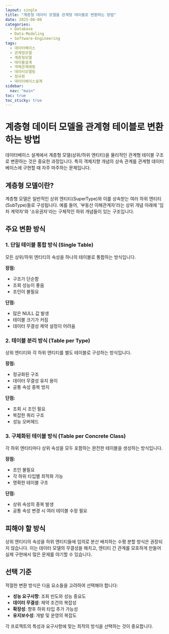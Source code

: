 ```yaml
---
layout: single
title: "계층형 데이터 모델을 관계형 테이블로 변환하는 방법"
date: 2025-06-08
categories:
  - Database
  - Data-Modeling
  - Software-Engineering
tags:
  - 데이터베이스
  - 관계형모델
  - 계층형모델
  - 테이블설계
  - 객체관계매핑
  - 데이터모델링
  - 정규화
  - 데이터베이스설계
sidebar:
  nav: "main"
toc: true
toc_sticky: true
---
```


# 계층형 데이터 모델을 관계형 테이블로 변환하는 방법

데이터베이스 설계에서 계층형 모델(상위/하위 엔티티)을 물리적인 관계형 테이블 구조로 변환하는 것은 중요한 과정입니다. 특히 객체지향 개념의 상속 관계를 관계형 데이터베이스에 구현할 때 자주 마주하는 문제입니다.

## 계층형 모델이란?

계층형 모델은 일반적인 상위 엔티티(SuperType)와 이를 상속받는 여러 하위 엔티티(SubType)들로 구성됩니다. 예를 들어, '부동산 이해관계자'라는 상위 개념 아래에 '임차 계약자'와 '소유권자'라는 구체적인 하위 개념들이 있는 구조입니다.

## 주요 변환 방식

### 1. 단일 테이블 통합 방식 (Single Table)
모든 상위/하위 엔티티의 속성을 하나의 테이블로 통합하는 방식입니다.

**장점:**
- 구조가 단순함
- 조회 성능이 좋음
- 조인이 불필요

**단점:**
- 많은 NULL 값 발생
- 테이블 크기가 커짐
- 데이터 무결성 제약 설정이 어려움

### 2. 테이블 분리 방식 (Table per Type)
상위 엔티티와 각 하위 엔티티를 별도 테이블로 구성하는 방식입니다.

**장점:**
- 정규화된 구조
- 데이터 무결성 유지 용이
- 공통 속성 중복 방지

**단점:**
- 조회 시 조인 필요
- 복잡한 쿼리 구조
- 성능 오버헤드

### 3. 구체화된 테이블 방식 (Table per Concrete Class)
각 하위 엔티티마다 상위 속성을 모두 포함하는 완전한 테이블을 생성하는 방식입니다.

**장점:**
- 조인 불필요
- 각 하위 타입별 최적화 가능
- 명확한 테이블 구조

**단점:**
- 상위 속성의 중복 발생
- 공통 속성 변경 시 여러 테이블 수정 필요

## 피해야 할 방식

상위 엔티티의 속성을 하위 엔티티들에 임의로 분산 배치하는 수평 분할 방식은 권장되지 않습니다. 이는 데이터 모델의 무결성을 해치고, 엔티티 간 관계를 모호하게 만들어 실제 구현에서 많은 문제를 야기할 수 있습니다.

## 선택 기준

적절한 변환 방식은 다음 요소들을 고려하여 선택해야 합니다:

- **성능 요구사항**: 조회 빈도와 성능 중요도
- **데이터 무결성**: 제약 조건의 복잡성
- **확장성**: 향후 하위 타입 추가 가능성
- **유지보수성**: 개발 및 운영의 복잡도

각 프로젝트의 특성과 요구사항에 맞는 최적의 방식을 선택하는 것이 중요합니다.